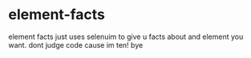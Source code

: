 # element-facts
element facts just uses selenuim to give u facts about and element you want. dont judge code cause im ten! bye
